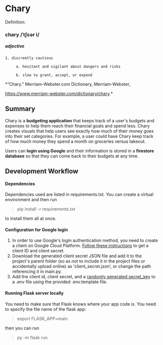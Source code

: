 # Chary
Definition:
### chary /ˈtʃɛər i/ 
##### adjective
    1. discreetly cautious

         a. hesitant and vigilant about dangers and risks
    
         b. slow to grant, accept, or expend
         
*“Chary.” Merriam-Webster.com Dictionary, Merriam-Webster, 

https://www.merriam-webster.com/dictionary/chary.*

## Summary
Chary is a **budgeting application** that keeps track of a user's budgets and expenses to help them reach their financial goals and spend less. Chary creates visuals that help users see exactly how much of their money goes into their set categories. For example, a user could have Chary keep track of how much money they spend a month on groceries versus takeout.

Users can **login using Google** and their information is stored in a **firestore database** so that they can come back to their budgets at any time.

## Development Workflow
#### Dependencies
Dependencies used are listed in requirements.txt. You can create a virtual environment and then run 

> pip install -r requirements.txt

to install them all at once.

#### Configuration for Google login
1. In order to use Google's login authentication method, you need to create a client on Google Cloud Platform. [Follow these instructions](https://developers.google.com/identity/gsi/web/guides/get-google-api-clientid) to get a client ID and client secret. 
2. Download the generated client secret JSON file and add it to the project's parent folder (so as not to include it in the project files or accidentally upload online) as 'client_secret.json', or change the path referencing it in main.py.
3. Add the client id, client secret, and a [randomly generated secret_key](https://pyquestions.com/where-do-i-get-a-secret-key-for-flask) to a .env file using the provided .env.template file. 

#### Running Flask server locally
You need to make sure that Flask knows where your app code is. You need to specify the file name of the flask app:

> export FLASK_APP=main

then you can run

> py -m flask run
